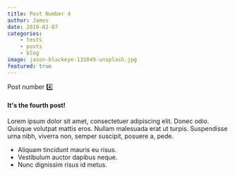 ```yaml
---
title: Post Number 4
author: James
date: 2019-02-07
categories: 
    - tests
    - posts
    - blog 
image: jason-blackeye-131049-unsplash.jpg
featured: true
---
```

Post number 4️⃣

#### It's the fourth post!

Lorem ipsum dolor sit amet, consectetuer adipiscing elit. Donec odio. Quisque volutpat mattis eros. Nullam malesuada erat ut turpis. Suspendisse urna nibh, viverra non, semper suscipit, posuere a, pede.

- Aliquam tincidunt mauris eu risus.
- Vestibulum auctor dapibus neque.
- Nunc dignissim risus id metus.

